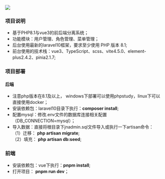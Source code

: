 ![](https://github.com/jnadm/myImage/blob/main/login.png)

### 项目说明
* 基于PHP8.1与vue3的前后端分离系统；
* 功能模块：用户管理、角色管理、菜单管理；
* 后台使用最新的laravel10框架，要求至少使用 PHP 版本 8.1;
* 前台使用的技术栈：vue3、TypeScript、scss、vite4.5.0、element-   plus2.4.2、pinia2.1.7;

### 项目部署
#### 后端
* 注意php版本在8.1及以上， windows下部署可以使用phpstudy，linux下可以直接使用docker；
* 安装依赖包：laravel10目录下执行：**composer install**;
* 配置mysql：修改.env文件的数据库连接相关配置（DB_CONNECTION=mysql）；
* 导入数据：直接将根目录下jnadmin.sql文件导入或执行一下artisan命令：  
（1）迁移： **php artisan migrate**;  
（2）填充： **php artisan db:seed**;

### 前端
* 安装依赖包：vue下执行：**pnpm install**;
* 打开项目： **pnpm run dev**；



